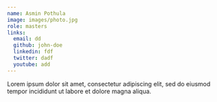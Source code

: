 ```yaml
---
name: Asmin Pothula
image: images/photo.jpg
role: masters
links:
  email: dd
  github: john-doe
  linkedin: fdf
  twitter: dadf
  youtube: add
---
```


Lorem ipsum dolor sit amet, consectetur adipiscing elit, sed do eiusmod tempor incididunt ut labore et dolore magna aliqua.
